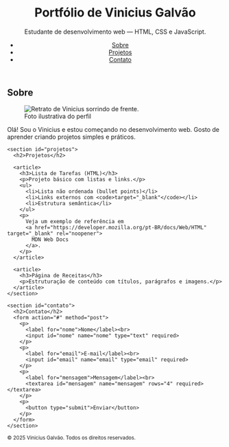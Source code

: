 <!doctype html>
<html lang="pt-BR">
<head>
  <meta charset="utf-8">
  <meta name="viewport" content="width=device-width, initial-scale=1">
  <title>Portfólio de Vinicius Galvão</title>
  <meta name="description" content="Portfólio simples feito em HTML puro.">
  <link rel="stylesheet" href="styles.css">
</head>
<body>

  <header>
    <h1>Portfólio de Vinicius Galvão</h1>
    <p>Estudante de desenvolvimento web — HTML, CSS e JavaScript.</p>
    <nav aria-label="Navegação principal">
      <ul>
        <li><a href="#sobre">Sobre</a></li>
        <li><a href="#projetos">Projetos</a></li>
        <li><a href="#contato">Contato</a></li>
      </ul>
    </nav>
  </header>

  <main>
    <section id="sobre">
      <h2>Sobre</h2>
      <figure>
        <img src="https://via.placeholder.com/240" alt="Retrato de Vinicius sorrindo de frente.">
        <figcaption>Foto ilustrativa do perfil</figcaption>
      </figure>
      <p>
        Olá! Sou o Vinicius e estou começando no desenvolvimento web.
        Gosto de aprender criando projetos simples e práticos.
      </p>
    </section>

    <section id="projetos">
      <h2>Projetos</h2>

      <article>
        <h3>Lista de Tarefas (HTML)</h3>
        <p>Projeto básico com listas e links.</p>
        <ul>
          <li>Lista não ordenada (bullet points)</li>
          <li>Links externos com <code>target="_blank"</code></li>
          <li>Estrutura semântica</li>
        </ul>
        <p>
          Veja um exemplo de referência em
          <a href="https://developer.mozilla.org/pt-BR/docs/Web/HTML" target="_blank" rel="noopener">
            MDN Web Docs
          </a>.
        </p>
      </article>

      <article>
        <h3>Página de Receitas</h3>
        <p>Estruturação de conteúdo com títulos, parágrafos e imagens.</p>
      </article>
    </section>

    <section id="contato">
      <h2>Contato</h2>
      <form action="#" method="post">
        <p>
          <label for="nome">Nome</label><br>
          <input id="nome" name="nome" type="text" required>
        </p>
        <p>
          <label for="email">E-mail</label><br>
          <input id="email" name="email" type="email" required>
        </p>
        <p>
          <label for="mensagem">Mensagem</label><br>
          <textarea id="mensagem" name="mensagem" rows="4" required></textarea>
        </p>
        <p>
          <button type="submit">Enviar</button>
        </p>
      </form>
    </section>
  </main>

  <footer>
    <small>&copy; 2025 Vinicius Galvão. Todos os direitos reservados.</small>
  </footer>

</body>
</html>
